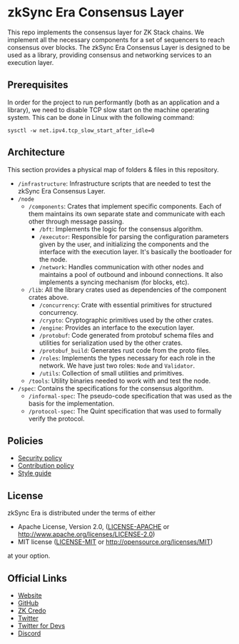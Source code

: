 # zkSync Era Consensus Layer

This repo implements the consensus layer for ZK Stack chains. We implement all the necessary components for a set of sequencers to reach consensus over blocks. The zkSync Era Consensus Layer is designed to be used as a library, providing consensus and networking services to an execution layer.

## Prerequisites

In order for the project to run performantly (both as an application and a library), we need to disable TCP slow start on the machine operating system. This can be done in Linux with the following command:

```
sysctl -w net.ipv4.tcp_slow_start_after_idle=0
```

## Architecture

This section provides a physical map of folders & files in this repository.

- `/infrastructure`: Infrastructure scripts that are needed to test the zkSync Era Consensus Layer.
- `/node`
  - `/components`: Crates that implement specific components. Each of them maintains its own separate state and communicate with each other through message passing.
    - `/bft`: Implements the logic for the consensus algorithm.
    - `/executor`: Responsible for parsing the configuration parameters given by the user, and initializing the components and the interface with the execution layer. It's basically the bootloader for the node.
    - `/network`: Handles communication with other nodes and maintains a pool of outbound and inbound connections. It also implements a syncing mechanism (for blocks, etc).
  - `/lib`: All the library crates used as dependencies of the component crates above.
    - `/concurrency`: Crate with essential primitives for structured concurrency.
    - `/crypto`: Cryptographic primitives used by the other crates.
    - `/engine`: Provides an interface to the execution layer.
    - `/protobuf`: Code generated from protobuf schema files and utilities for serialization used by the other crates.
    - `/protobuf_build`: Generates rust code from the proto files.
    - `/roles`: Implements the types necessary for each role in the network. We have just two roles: `Node` and `Validator`.
    - `/utils`: Collection of small utilities and primitives.
  - `/tools`: Utility binaries needed to work with and test the node.
- `/spec`: Contains the specifications for the consensus algorithm.
  - `/informal-spec`: The pseudo-code specification that was used as the basis for the implementation.
  - `/protocol-spec`: The Quint specification that was used to formally verify the protocol.

## Policies

- [Security policy](.github/SECURITY.md)
- [Contribution policy](.github/CONTRIBUTING.md)
- [Style guide](STYLE.md)

## License

zkSync Era is distributed under the terms of either

- Apache License, Version 2.0, ([LICENSE-APACHE](LICENSE-APACHE) or <http://www.apache.org/licenses/LICENSE-2.0>)
- MIT license ([LICENSE-MIT](LICENSE-MIT) or <http://opensource.org/licenses/MIT>)

at your option.

## Official Links

- [Website](https://zksync.io/)
- [GitHub](https://github.com/matter-labs)
- [ZK Credo](https://github.com/zksync/credo)
- [Twitter](https://twitter.com/zksync)
- [Twitter for Devs](https://twitter.com/zkSyncDevs)
- [Discord](https://join.zksync.dev/)
